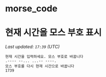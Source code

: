 # morse_code
# 현재 시간을 모스 부호 표시
<!-- MORSE_TIME_START -->
_Last updated: `17:39` (UTC)_

```
현재 시간을 입력하세요. 모스 부호로 바꿉니다
.---- --... ...-- ----.
모스 부호를 다시 현재 시간으로 바꿉니다
1739
```
<!-- MORSE_TIME_END -->
